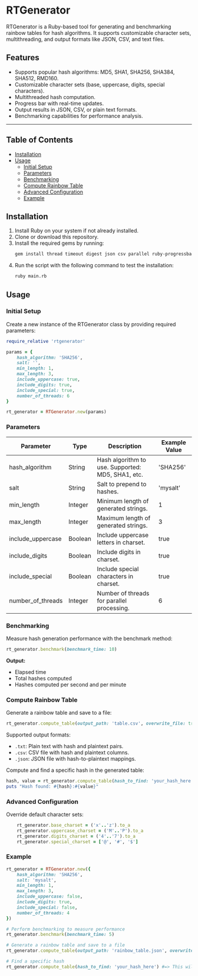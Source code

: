 # RTGenerator

RTGenerator is a Ruby-based tool for generating and benchmarking rainbow tables for hash algorithms. It supports customizable character sets, multithreading, and output formats like JSON, CSV, and text files.

## Features

- Supports popular hash algorithms: MD5, SHA1, SHA256, SHA384, SHA512, RMD160.
- Customizable character sets (base, uppercase, digits, special characters).
- Multithreaded hash computation.
- Progress bar with real-time updates.
- Output results in JSON, CSV, or plain text formats.
- Benchmarking capabilities for performance analysis.

---

## Table of Contents
- [Installation](#installation)
- [Usage](#usage)
  - [Initial Setup](#initial-setup)
  - [Parameters](#parameters)
  - [Benchmarking](#benchmarking)
  - [Compute Rainbow Table](#compute-rainbow-table)
  - [Advanced Configuration](#advanced-configuration)
  - [Example](#example)

## Installation

1. Install Ruby on your system if not already installed.
2. Clone or download this repository.
3. Install the required gems by running:
   ```bash
   gem install thread timeout digest json csv parallel ruby-progressbar
    ```
4. Run the script with the following command to test the installation:
    ```bash
    ruby main.rb
    ```

## Usage

### Initial Setup

Create a new instance of the RTGenerator class by providing required parameters:

```ruby
require_relative 'rtgenerator'

params = {
    hash_algorithm: 'SHA256',
    salt: '',
    min_length: 1,
    max_length: 3,
    include_uppercase: true,
    include_digits: true,
    include_special: true,
    number_of_threads: 6
}

rt_generator = RTGenerator.new(params)
```

### Parameters

| Parameter          | Type    | Description                              | Example Value |
|--------------------|---------|------------------------------------------|---------------|
| hash_algorithm     | String  | Hash algorithm to use. Supported: MD5, SHA1, etc. | 'SHA256'      |
| salt               | String  | Salt to prepend to hashes.               | 'mysalt'      |
| min_length         | Integer | Minimum length of generated strings.     | 1             |
| max_length         | Integer | Maximum length of generated strings.     | 3             |
| include_uppercase  | Boolean | Include uppercase letters in charset.    | true          |
| include_digits     | Boolean | Include digits in charset.               | true          |
| include_special    | Boolean | Include special characters in charset.   | true          |
| number_of_threads  | Integer | Number of threads for parallel processing. | 6             |

### Benchmarking

Measure hash generation performance with the benchmark method:

```ruby
rt_generator.benchmark(benchmark_time: 10)
```

**Output:**
- Elapsed time
- Total hashes computed
- Hashes computed per second and per minute

### Compute Rainbow Table

Generate a rainbow table and save to a file:

```ruby
rt_generator.compute_table(output_path: 'table.csv', overwrite_file: true)
```
Supported output formats:
- `.txt`: Plain text with hash and plaintext pairs.
- `.csv`: CSV file with hash and plaintext columns.
- `.json`: JSON file with hash-to-plaintext mappings.

Compute and find a specific hash in the generated table:

```ruby
hash, value = rt_generator.compute_table(hash_to_find: 'your_hash_here')
puts "Hash found: #{hash}:#{value}"
```

### Advanced Configuration

Override default character sets:

```ruby
    rt_generator.base_charset = ('x'..'z').to_a
    rt_generator.uppercase_charset = ('M'..'P').to_a
    rt_generator.digits_charset = ('4'..'7').to_a
    rt_generator.special_charset = ['@', '#', '$']
```

### Example

```ruby
rt_generator = RTGenerator.new({
    hash_algorithm: 'SHA256',
    salt: 'mysalt',
    min_length: 1,
    max_length: 3,
    include_uppercase: false,
    include_digits: true,
    include_special: false,
    number_of_threads: 4
})

# Perform benchmarking to measure performance
rt_generator.benchmark(benchmark_time: 5)

# Generate a rainbow table and save to a file
rt_generator.compute_table(output_path: 'rainbow_table.json', overwrite_file: true)

# Find a specific hash 
rt_generator.compute_table(hash_to_find: 'your_hash_here') #=> This will return 'hash_here':'plain_text'
```
